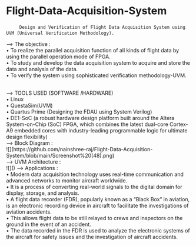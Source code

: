 # Flight-Data-Acquisition-System
         Design and Verification of Flight Data Acquisition System using UVM (Universal Verification Methodology).
                              
--> The objective : <br>
• To realize the parallel acquisition function of all kinds of flight data by using the parallel operation mode of FPGA.<br>
• To study and develop the data acquisition system  to acquire and store the data and analysis of the data.<br>
• To verify the system using sophisticated verification methodology-UVM.<br>

<br>
--> TOOLS USED (SOFTWARE /HARDWARE)<br>
• Linux<br>
• QuestaSim(UVM)<br>
• Quartus Prime (Designing the FDAU using System Verilog)<br>
• DE1-SoC (a robust hardware design platform built around the Altera System-on-Chip (SoC) FPGA, which 
combines the latest dual-core Cortex-A9 embedded cores with industry-leading programmable logic for 
ultimate design flexibility)<br>
--> Block Diagram :<br>
![](https://github.com/nainshree-raj/Flight-Data-Acquisition-System/blob/main/Screenshot%20(48).png)
<br>
--> UVM Architecture : <br>
![]()
<!--
 Results :
<br>
![](https://github.com/nainshree-raj/VLSI-domain/blob/main/Screenshot%20(19).png)
<br>
![]()
<br>
![](https://github.com/nainshree-raj/VLSI-domain/blob/main/Screenshot%20(21).png)
<br> -->
--> Applications :
<br>
• Modern data acquisition technology uses real-time communication and advanced networks to monitor aircraft worldwide.<br>
• It is a process of converting real-world signals to the digital domain for display, storage, and analysis.<br>
• A flight data recorder (FDR), popularly known as a “Black Box” in aviation, is an electronic recording device in aircraft to facilitate the investigations of aviation accidents.<br>
• This allows flight data to be still relayed to crews and inspectors on the ground in the event of an accident.<br>
• The data recorded in the FDR is used to analyze the electronic systems of the aircraft for safety issues and the investigation of aircraft accidents.<br>

